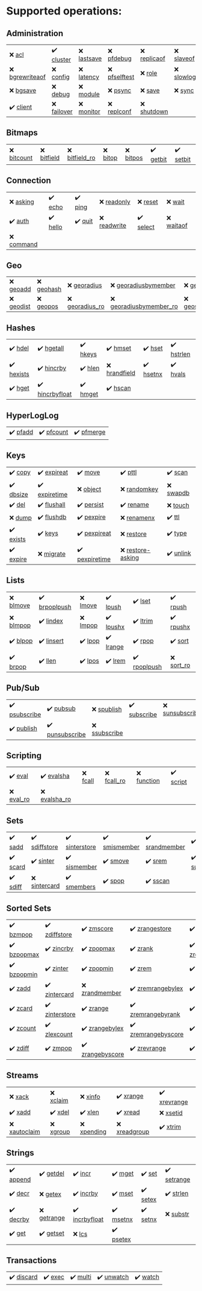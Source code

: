 # Supported operations:

## Administration

|     |     |     |     |     |     |
| --- | --- | --- | --- | --- | --- |
| :x: [acl](https://valkey.io/commands/acl/) | :heavy_check_mark: [cluster](https://valkey.io/commands/cluster/) | :x: [lastsave](https://valkey.io/commands/lastsave/) | :x: [pfdebug](https://valkey.io/commands/pfdebug/) | :x: [replicaof](https://valkey.io/commands/replicaof/) | :x: [slaveof](https://valkey.io/commands/slaveof/) |
| :x: [bgrewriteaof](https://valkey.io/commands/bgrewriteaof/) | :x: [config](https://valkey.io/commands/config/) | :x: [latency](https://valkey.io/commands/latency/) | :x: [pfselftest](https://valkey.io/commands/pfselftest/) | :x: [role](https://valkey.io/commands/role/) | :x: [slowlog](https://valkey.io/commands/slowlog/) |
| :x: [bgsave](https://valkey.io/commands/bgsave/) | :x: [debug](https://valkey.io/commands/debug/) | :x: [module](https://valkey.io/commands/module/) | :x: [psync](https://valkey.io/commands/psync/) | :x: [save](https://valkey.io/commands/save/) | :x: [sync](https://valkey.io/commands/sync/) |
| :heavy_check_mark: [client](https://valkey.io/commands/client/) | :x: [failover](https://valkey.io/commands/failover/) | :x: [monitor](https://valkey.io/commands/monitor/) | :x: [replconf](https://valkey.io/commands/replconf/) | :x: [shutdown](https://valkey.io/commands/shutdown/) |  |

## Bitmaps

|     |     |     |     |     |     |     |
| --- | --- | --- | --- | --- | --- | --- |
| :x: [bitcount](https://valkey.io/commands/bitcount/) | :x: [bitfield](https://valkey.io/commands/bitfield/) | :x: [bitfield_ro](https://valkey.io/commands/bitfield_ro/) | :x: [bitop](https://valkey.io/commands/bitop/) | :x: [bitpos](https://valkey.io/commands/bitpos/) | :heavy_check_mark: [getbit](https://valkey.io/commands/getbit/) | :heavy_check_mark: [setbit](https://valkey.io/commands/setbit/) |

## Connection

|     |     |     |     |     |     |
| --- | --- | --- | --- | --- | --- |
| :x: [asking](https://valkey.io/commands/asking/) | :heavy_check_mark: [echo](https://valkey.io/commands/echo/) | :heavy_check_mark: [ping](https://valkey.io/commands/ping/) | :x: [readonly](https://valkey.io/commands/readonly/) | :x: [reset](https://valkey.io/commands/reset/) | :x: [wait](https://valkey.io/commands/wait/) |
| :heavy_check_mark: [auth](https://valkey.io/commands/auth/) | :heavy_check_mark: [hello](https://valkey.io/commands/hello/) | :heavy_check_mark: [quit](https://valkey.io/commands/quit/) | :x: [readwrite](https://valkey.io/commands/readwrite/) | :heavy_check_mark: [select](https://valkey.io/commands/select/) | :x: [waitaof](https://valkey.io/commands/waitaof/) |
| :x: [command](https://valkey.io/commands/command/) |  |  |  |  |  |

## Geo

|     |     |     |     |     |
| --- | --- | --- | --- | --- |
| :x: [geoadd](https://valkey.io/commands/geoadd/) | :x: [geohash](https://valkey.io/commands/geohash/) | :x: [georadius](https://valkey.io/commands/georadius/) | :x: [georadiusbymember](https://valkey.io/commands/georadiusbymember/) | :x: [geosearch](https://valkey.io/commands/geosearch/) |
| :x: [geodist](https://valkey.io/commands/geodist/) | :x: [geopos](https://valkey.io/commands/geopos/) | :x: [georadius_ro](https://valkey.io/commands/georadius_ro/) | :x: [georadiusbymember_ro](https://valkey.io/commands/georadiusbymember_ro/) | :x: [geosearchstore](https://valkey.io/commands/geosearchstore/) |

## Hashes

|     |     |     |     |     |     |
| --- | --- | --- | --- | --- | --- |
| :heavy_check_mark: [hdel](https://valkey.io/commands/hdel/) | :heavy_check_mark: [hgetall](https://valkey.io/commands/hgetall/) | :heavy_check_mark: [hkeys](https://valkey.io/commands/hkeys/) | :heavy_check_mark: [hmset](https://valkey.io/commands/hmset/) | :heavy_check_mark: [hset](https://valkey.io/commands/hset/) | :heavy_check_mark: [hstrlen](https://valkey.io/commands/hstrlen/) |
| :heavy_check_mark: [hexists](https://valkey.io/commands/hexists/) | :heavy_check_mark: [hincrby](https://valkey.io/commands/hincrby/) | :heavy_check_mark: [hlen](https://valkey.io/commands/hlen/) | :x: [hrandfield](https://valkey.io/commands/hrandfield/) | :heavy_check_mark: [hsetnx](https://valkey.io/commands/hsetnx/) | :heavy_check_mark: [hvals](https://valkey.io/commands/hvals/) |
| :heavy_check_mark: [hget](https://valkey.io/commands/hget/) | :heavy_check_mark: [hincrbyfloat](https://valkey.io/commands/hincrbyfloat/) | :heavy_check_mark: [hmget](https://valkey.io/commands/hmget/) | :heavy_check_mark: [hscan](https://valkey.io/commands/hscan/) |  |  |

## HyperLogLog

|     |     |     |
| --- | --- | --- |
| :heavy_check_mark: [pfadd](https://valkey.io/commands/pfadd/) | :heavy_check_mark: [pfcount](https://valkey.io/commands/pfcount/) | :heavy_check_mark: [pfmerge](https://valkey.io/commands/pfmerge/) |

## Keys

|     |     |     |     |     |
| --- | --- | --- | --- | --- |
| :heavy_check_mark: [copy](https://valkey.io/commands/copy/) | :heavy_check_mark: [expireat](https://valkey.io/commands/expireat/) | :heavy_check_mark: [move](https://valkey.io/commands/move/) | :heavy_check_mark: [pttl](https://valkey.io/commands/pttl/) | :heavy_check_mark: [scan](https://valkey.io/commands/scan/) |
| :heavy_check_mark: [dbsize](https://valkey.io/commands/dbsize/) | :heavy_check_mark: [expiretime](https://valkey.io/commands/expiretime/) | :x: [object](https://valkey.io/commands/object/) | :x: [randomkey](https://valkey.io/commands/randomkey/) | :x: [swapdb](https://valkey.io/commands/swapdb/) |
| :heavy_check_mark: [del](https://valkey.io/commands/del/) | :heavy_check_mark: [flushall](https://valkey.io/commands/flushall/) | :heavy_check_mark: [persist](https://valkey.io/commands/persist/) | :heavy_check_mark: [rename](https://valkey.io/commands/rename/) | :x: [touch](https://valkey.io/commands/touch/) |
| :x: [dump](https://valkey.io/commands/dump/) | :heavy_check_mark: [flushdb](https://valkey.io/commands/flushdb/) | :heavy_check_mark: [pexpire](https://valkey.io/commands/pexpire/) | :x: [renamenx](https://valkey.io/commands/renamenx/) | :heavy_check_mark: [ttl](https://valkey.io/commands/ttl/) |
| :heavy_check_mark: [exists](https://valkey.io/commands/exists/) | :heavy_check_mark: [keys](https://valkey.io/commands/keys/) | :heavy_check_mark: [pexpireat](https://valkey.io/commands/pexpireat/) | :x: [restore](https://valkey.io/commands/restore/) | :heavy_check_mark: [type](https://valkey.io/commands/type/) |
| :heavy_check_mark: [expire](https://valkey.io/commands/expire/) | :x: [migrate](https://valkey.io/commands/migrate/) | :heavy_check_mark: [pexpiretime](https://valkey.io/commands/pexpiretime/) | :x: [restore-asking](https://valkey.io/commands/restore-asking/) | :heavy_check_mark: [unlink](https://valkey.io/commands/unlink/) |

## Lists

|     |     |     |     |     |     |
| --- | --- | --- | --- | --- | --- |
| :x: [blmove](https://valkey.io/commands/blmove/) | :heavy_check_mark: [brpoplpush](https://valkey.io/commands/brpoplpush/) | :x: [lmove](https://valkey.io/commands/lmove/) | :heavy_check_mark: [lpush](https://valkey.io/commands/lpush/) | :heavy_check_mark: [lset](https://valkey.io/commands/lset/) | :heavy_check_mark: [rpush](https://valkey.io/commands/rpush/) |
| :x: [blmpop](https://valkey.io/commands/blmpop/) | :heavy_check_mark: [lindex](https://valkey.io/commands/lindex/) | :x: [lmpop](https://valkey.io/commands/lmpop/) | :heavy_check_mark: [lpushx](https://valkey.io/commands/lpushx/) | :heavy_check_mark: [ltrim](https://valkey.io/commands/ltrim/) | :heavy_check_mark: [rpushx](https://valkey.io/commands/rpushx/) |
| :heavy_check_mark: [blpop](https://valkey.io/commands/blpop/) | :heavy_check_mark: [linsert](https://valkey.io/commands/linsert/) | :heavy_check_mark: [lpop](https://valkey.io/commands/lpop/) | :heavy_check_mark: [lrange](https://valkey.io/commands/lrange/) | :heavy_check_mark: [rpop](https://valkey.io/commands/rpop/) | :heavy_check_mark: [sort](https://valkey.io/commands/sort/) |
| :heavy_check_mark: [brpop](https://valkey.io/commands/brpop/) | :heavy_check_mark: [llen](https://valkey.io/commands/llen/) | :heavy_check_mark: [lpos](https://valkey.io/commands/lpos/) | :heavy_check_mark: [lrem](https://valkey.io/commands/lrem/) | :heavy_check_mark: [rpoplpush](https://valkey.io/commands/rpoplpush/) | :x: [sort_ro](https://valkey.io/commands/sort_ro/) |

## Pub/Sub

|     |     |     |     |     |     |
| --- | --- | --- | --- | --- | --- |
| :heavy_check_mark: [psubscribe](https://valkey.io/commands/psubscribe/) | :heavy_check_mark: [pubsub](https://valkey.io/commands/pubsub/) | :x: [spublish](https://valkey.io/commands/spublish/) | :heavy_check_mark: [subscribe](https://valkey.io/commands/subscribe/) | :x: [sunsubscribe](https://valkey.io/commands/sunsubscribe/) | :heavy_check_mark: [unsubscribe](https://valkey.io/commands/unsubscribe/) |
| :heavy_check_mark: [publish](https://valkey.io/commands/publish/) | :heavy_check_mark: [punsubscribe](https://valkey.io/commands/punsubscribe/) | :x: [ssubscribe](https://valkey.io/commands/ssubscribe/) |  |  |  |

## Scripting

|     |     |     |     |     |     |
| --- | --- | --- | --- | --- | --- |
| :heavy_check_mark: [eval](https://valkey.io/commands/eval/) | :heavy_check_mark: [evalsha](https://valkey.io/commands/evalsha/) | :x: [fcall](https://valkey.io/commands/fcall/) | :x: [fcall_ro](https://valkey.io/commands/fcall_ro/) | :x: [function](https://valkey.io/commands/function/) | :heavy_check_mark: [script](https://valkey.io/commands/script/) |
| :x: [eval_ro](https://valkey.io/commands/eval_ro/) | :x: [evalsha_ro](https://valkey.io/commands/evalsha_ro/) |  |  |  |  |

## Sets

|     |     |     |     |     |     |
| --- | --- | --- | --- | --- | --- |
| :heavy_check_mark: [sadd](https://valkey.io/commands/sadd/) | :heavy_check_mark: [sdiffstore](https://valkey.io/commands/sdiffstore/) | :heavy_check_mark: [sinterstore](https://valkey.io/commands/sinterstore/) | :heavy_check_mark: [smismember](https://valkey.io/commands/smismember/) | :heavy_check_mark: [srandmember](https://valkey.io/commands/srandmember/) | :heavy_check_mark: [sunion](https://valkey.io/commands/sunion/) |
| :heavy_check_mark: [scard](https://valkey.io/commands/scard/) | :heavy_check_mark: [sinter](https://valkey.io/commands/sinter/) | :heavy_check_mark: [sismember](https://valkey.io/commands/sismember/) | :heavy_check_mark: [smove](https://valkey.io/commands/smove/) | :heavy_check_mark: [srem](https://valkey.io/commands/srem/) | :heavy_check_mark: [sunionstore](https://valkey.io/commands/sunionstore/) |
| :heavy_check_mark: [sdiff](https://valkey.io/commands/sdiff/) | :x: [sintercard](https://valkey.io/commands/sintercard/) | :heavy_check_mark: [smembers](https://valkey.io/commands/smembers/) | :heavy_check_mark: [spop](https://valkey.io/commands/spop/) | :heavy_check_mark: [sscan](https://valkey.io/commands/sscan/) |  |

## Sorted Sets

|     |     |     |     |     |
| --- | --- | --- | --- | --- |
| :heavy_check_mark: [bzmpop](https://valkey.io/commands/bzmpop/) | :heavy_check_mark: [zdiffstore](https://valkey.io/commands/zdiffstore/) | :heavy_check_mark: [zmscore](https://valkey.io/commands/zmscore/) | :heavy_check_mark: [zrangestore](https://valkey.io/commands/zrangestore/) | :heavy_check_mark: [zrevrangebylex](https://valkey.io/commands/zrevrangebylex/) |
| :heavy_check_mark: [bzpopmax](https://valkey.io/commands/bzpopmax/) | :heavy_check_mark: [zincrby](https://valkey.io/commands/zincrby/) | :heavy_check_mark: [zpopmax](https://valkey.io/commands/zpopmax/) | :heavy_check_mark: [zrank](https://valkey.io/commands/zrank/) | :heavy_check_mark: [zrevrangebyscore](https://valkey.io/commands/zrevrangebyscore/) |
| :heavy_check_mark: [bzpopmin](https://valkey.io/commands/bzpopmin/) | :heavy_check_mark: [zinter](https://valkey.io/commands/zinter/) | :heavy_check_mark: [zpopmin](https://valkey.io/commands/zpopmin/) | :heavy_check_mark: [zrem](https://valkey.io/commands/zrem/) | :heavy_check_mark: [zrevrank](https://valkey.io/commands/zrevrank/) |
| :heavy_check_mark: [zadd](https://valkey.io/commands/zadd/) | :heavy_check_mark: [zintercard](https://valkey.io/commands/zintercard/) | :x: [zrandmember](https://valkey.io/commands/zrandmember/) | :heavy_check_mark: [zremrangebylex](https://valkey.io/commands/zremrangebylex/) | :heavy_check_mark: [zscan](https://valkey.io/commands/zscan/) |
| :heavy_check_mark: [zcard](https://valkey.io/commands/zcard/) | :heavy_check_mark: [zinterstore](https://valkey.io/commands/zinterstore/) | :heavy_check_mark: [zrange](https://valkey.io/commands/zrange/) | :heavy_check_mark: [zremrangebyrank](https://valkey.io/commands/zremrangebyrank/) | :heavy_check_mark: [zscore](https://valkey.io/commands/zscore/) |
| :heavy_check_mark: [zcount](https://valkey.io/commands/zcount/) | :heavy_check_mark: [zlexcount](https://valkey.io/commands/zlexcount/) | :heavy_check_mark: [zrangebylex](https://valkey.io/commands/zrangebylex/) | :heavy_check_mark: [zremrangebyscore](https://valkey.io/commands/zremrangebyscore/) | :heavy_check_mark: [zunion](https://valkey.io/commands/zunion/) |
| :heavy_check_mark: [zdiff](https://valkey.io/commands/zdiff/) | :heavy_check_mark: [zmpop](https://valkey.io/commands/zmpop/) | :heavy_check_mark: [zrangebyscore](https://valkey.io/commands/zrangebyscore/) | :heavy_check_mark: [zrevrange](https://valkey.io/commands/zrevrange/) | :heavy_check_mark: [zunionstore](https://valkey.io/commands/zunionstore/) |

## Streams

|     |     |     |     |     |
| --- | --- | --- | --- | --- |
| :x: [xack](https://valkey.io/commands/xack/) | :x: [xclaim](https://valkey.io/commands/xclaim/) | :x: [xinfo](https://valkey.io/commands/xinfo/) | :heavy_check_mark: [xrange](https://valkey.io/commands/xrange/) | :heavy_check_mark: [xrevrange](https://valkey.io/commands/xrevrange/) |
| :heavy_check_mark: [xadd](https://valkey.io/commands/xadd/) | :heavy_check_mark: [xdel](https://valkey.io/commands/xdel/) | :heavy_check_mark: [xlen](https://valkey.io/commands/xlen/) | :heavy_check_mark: [xread](https://valkey.io/commands/xread/) | :x: [xsetid](https://valkey.io/commands/xsetid/) |
| :x: [xautoclaim](https://valkey.io/commands/xautoclaim/) | :x: [xgroup](https://valkey.io/commands/xgroup/) | :x: [xpending](https://valkey.io/commands/xpending/) | :x: [xreadgroup](https://valkey.io/commands/xreadgroup/) | :heavy_check_mark: [xtrim](https://valkey.io/commands/xtrim/) |

## Strings

|     |     |     |     |     |     |
| --- | --- | --- | --- | --- | --- |
| :heavy_check_mark: [append](https://valkey.io/commands/append/) | :heavy_check_mark: [getdel](https://valkey.io/commands/getdel/) | :heavy_check_mark: [incr](https://valkey.io/commands/incr/) | :heavy_check_mark: [mget](https://valkey.io/commands/mget/) | :heavy_check_mark: [set](https://valkey.io/commands/set/) | :heavy_check_mark: [setrange](https://valkey.io/commands/setrange/) |
| :heavy_check_mark: [decr](https://valkey.io/commands/decr/) | :x: [getex](https://valkey.io/commands/getex/) | :heavy_check_mark: [incrby](https://valkey.io/commands/incrby/) | :heavy_check_mark: [mset](https://valkey.io/commands/mset/) | :heavy_check_mark: [setex](https://valkey.io/commands/setex/) | :heavy_check_mark: [strlen](https://valkey.io/commands/strlen/) |
| :heavy_check_mark: [decrby](https://valkey.io/commands/decrby/) | :x: [getrange](https://valkey.io/commands/getrange/) | :heavy_check_mark: [incrbyfloat](https://valkey.io/commands/incrbyfloat/) | :heavy_check_mark: [msetnx](https://valkey.io/commands/msetnx/) | :heavy_check_mark: [setnx](https://valkey.io/commands/setnx/) | :x: [substr](https://valkey.io/commands/substr/) |
| :heavy_check_mark: [get](https://valkey.io/commands/get/) | :heavy_check_mark: [getset](https://valkey.io/commands/getset/) | :x: [lcs](https://valkey.io/commands/lcs/) | :heavy_check_mark: [psetex](https://valkey.io/commands/psetex/) |  |  |

## Transactions

|     |     |     |     |     |
| --- | --- | --- | --- | --- |
| :heavy_check_mark: [discard](https://valkey.io/commands/discard/) | :heavy_check_mark: [exec](https://valkey.io/commands/exec/) | :heavy_check_mark: [multi](https://valkey.io/commands/multi/) | :heavy_check_mark: [unwatch](https://valkey.io/commands/unwatch/) | :heavy_check_mark: [watch](https://valkey.io/commands/watch/) |
